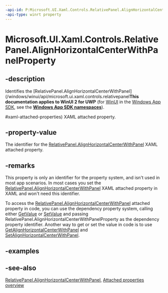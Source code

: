 ```yaml
---
-api-id: P:Microsoft.UI.Xaml.Controls.RelativePanel.AlignHorizontalCenterWithPanelProperty
-api-type: winrt property
---
```


<!-- Property syntax
public Windows.UI.Xaml.DependencyProperty AlignHorizontalCenterWithPanelProperty { get; }
-->

# Microsoft.UI.Xaml.Controls.RelativePanel.AlignHorizontalCenterWithPanelProperty

## -description
Identifies the [RelativePanel.AlignHorizontalCenterWithPanel](/windows/winui/api/microsoft.ui.xaml.controls.relativepanel**This documentation applies to WinUI 2 for UWP** (for [WinUI](/windows/apps/winui/winui3/) in the [Windows App SDK](/windows/apps/windows-app-sdk/), see the **[Windows App SDK namespaces](/windows/windows-app-sdk/api/winrt/)**).

#xaml-attached-properties) XAML attached property.

## -property-value
The identifier for the [RelativePanel.AlignHorizontalCenterWithPanel](/windows/winui/api/microsoft.ui.xaml.controls.relativepanel#xaml-attached-properties) XAML attached property.

## -remarks
This property is only an identifier for the property system, and isn't used in most app scenarios. In most cases you set the [RelativePanel.AlignHorizontalCenterWithPanel](/windows/winui/api/microsoft.ui.xaml.controls.relativepanel#xaml-attached-properties) XAML attached property in XAML and won't need this identifier.

To access the [RelativePanel.AlignHorizontalCenterWithPanel](/windows/winui/api/microsoft.ui.xaml.controls.relativepanel#xaml-attached-properties) attached property in code, you can use the dependency property system, calling either [GetValue](/uwp/api/windows.ui.xaml.dependencyobject.getvalue(windows.ui.xaml.dependencyproperty)) or [SetValue](/uwp/api/windows.ui.xaml.dependencyobject.setvalue(windows.ui.xaml.dependencyproperty,system.object)) and passing RelativePanel.AlignHorizontalCenterWithPanelProperty as the dependency property identifier. Another way to get or set the value in code is to use [GetAlignHorizontalCenterWithPanel](relativepanel_getalignhorizontalcenterwithpanel_1929608958.md) and [SetAlignHorizontalCenterWithPanel](relativepanel_setalignhorizontalcenterwithpanel_196609896.md).

## -examples

## -see-also
[RelativePanel.AlignHorizontalCenterWithPanel](/windows/winui/api/microsoft.ui.xaml.controls.relativepanel#xaml-attached-properties), [Attached properties overview](/windows/uwp/xaml-platform/attached-properties-overview)

